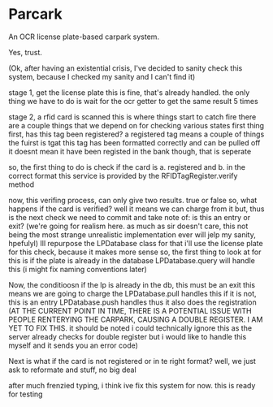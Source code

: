 # Parcark
An OCR license plate-based carpark system.

Yes, trust.



(Ok, after having an existential crisis, I've decided to sanity check this system, because I checked my sanity and I can't find it)

stage 1, get the license plate
this is fine, that's already handled.
the only thing we have to do is wait for the ocr getter to get the same result 5 times

stage 2, a rfid card is scanned
this is where things start to catch fire
there are a couple things that we depend on for checking various states
first thing first, has this tag been registered?
a registered tag means a couple of things
the fuirst is tgat this tag has been formatted correctly and can be pulled off
it doesnt mean it have been registed in the bank though, that is seperate

so, the first thing to do is check if the card is a. registered and b. in the correct format
this service is provided by the RFIDTagRegister.verify method

now, this verifing process, can only give two results. true or false
so, what happens if the card is verified?
well it means we can charge from it
but, thus is the next check we need to commit and take note of: is this an entry or exit?
(we're going for realism here. as much as sir doesn't care, this not being the most strange unrealistic implementation ever will jelp my sanity, hpefulyl)
Ill repurpose the LPDatabase class for that
i'll use the license plate for this check, because it makes more sense
so, the first thing to look at for this is if the plate is already in the database
LPDatabase.query will handle this
(i might fix naming conventions later)

Now, the conditioosn
if the lp is already in the db, this must be an exit
this means we are going to charge
the LPDatabase.pull handles this
if it is not, this is an entry
LPDatabase.push handles thus
it also does the registration
(AT THE CURRENT POINT IN TIME, THERE IS A POTENTIAL ISSUE WITH PEOPLE RENTERYING THE CARPARK, CAUSING A DOUBLE REGISTER. I AM YET TO FIX THIS. it should be noted i could technically ignore this as the server already checks for double register but i would like to handle this myself and it sends you an error code)


Next is what if the card is not registered or in te right format?
well, we just ask to reformate and stuff, no big deal

after much frenzied typing, i think ive fix this system for now.
this is ready for testing



